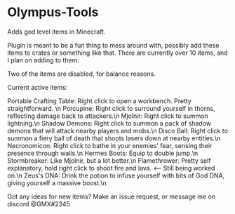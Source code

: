 # Olympus-Tools
Adds god level items in Minecraft. 

Plugin is meant to be a fun thing to mess around with, possibly add these items to crates or something like that. There are currently over 10
items, and I plan on adding to them.

Two of the items are disabled, for balance reasons.

Current active items:

Portable Crafting Table: Right click to open a workbench. Pretty straightforward. \n
Porcupine: Right click to surround yourself in thorns, reflecting damage back to attackers.\n
Mjolnir: Right click to summon lightning.\n
Shadow Demons: Right click to summon a pack of shadow demons that will attack nearby players and mobs.\n
Disco Ball: Right click to summon a fiery ball of death that shoots lasers down at nearby entities.\n
Necronomicon: Right click to bathe in your enemies' fear, sensing their presence through walls.\n
Hermes Boots: Equip to double jump.\n
Stormbreaker: Like Mjolnir, but a lot better.\n
Flamethrower: Pretty self explanatory, hold right click to shoot fire and lava. <-- Still being worked on.\n
Zeus's DNA: Drink the potion to infuse yourself with bits of God DNA, giving yourself a massive boost.\n

Got any ideas for new items? Make an issue request, or message me on discord @GMX#2345

